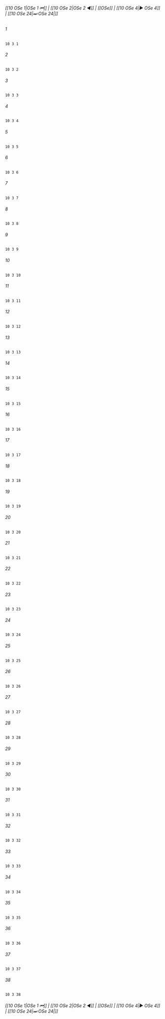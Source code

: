 
###### [[10 OSe 1|OSe 1 ⏮]] | [[10 OSe 2|OSe 2 ◀]] | [[OSe]] | [[10 OSe 4|▶ OSe 4]] | [[10 OSe 24|⏭ OSe 24|]]

###### 1
``` verse
10 3 1 
```
###### 2
``` verse
10 3 2 
```
###### 3
``` verse
10 3 3 
```
###### 4
``` verse
10 3 4 
```
###### 5
``` verse
10 3 5 
```
###### 6
``` verse
10 3 6 
```
###### 7
``` verse
10 3 7 
```
###### 8
``` verse
10 3 8 
```
###### 9
``` verse
10 3 9 
```
###### 10
``` verse
10 3 10 
```
###### 11
``` verse
10 3 11 
```
###### 12
``` verse
10 3 12 
```
###### 13
``` verse
10 3 13 
```
###### 14
``` verse
10 3 14 
```
###### 15
``` verse
10 3 15 
```
###### 16
``` verse
10 3 16 
```
###### 17
``` verse
10 3 17 
```
###### 18
``` verse
10 3 18 
```
###### 19
``` verse
10 3 19 
```
###### 20
``` verse
10 3 20 
```
###### 21
``` verse
10 3 21 
```
###### 22
``` verse
10 3 22 
```
###### 23
``` verse
10 3 23 
```
###### 24
``` verse
10 3 24 
```
###### 25
``` verse
10 3 25 
```
###### 26
``` verse
10 3 26 
```
###### 27
``` verse
10 3 27 
```
###### 28
``` verse
10 3 28 
```
###### 29
``` verse
10 3 29 
```
###### 30
``` verse
10 3 30 
```
###### 31
``` verse
10 3 31 
```
###### 32
``` verse
10 3 32 
```
###### 33
``` verse
10 3 33 
```
###### 34
``` verse
10 3 34 
```
###### 35
``` verse
10 3 35 
```
###### 36
``` verse
10 3 36 
```
###### 37
``` verse
10 3 37 
```
###### 38
``` verse
10 3 38 
```

###### [[10 OSe 1|OSe 1 ⏮]] | [[10 OSe 2|OSe 2 ◀]] | [[OSe]] | [[10 OSe 4|▶ OSe 4]] | [[10 OSe 24|⏭ OSe 24|]]

